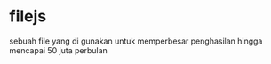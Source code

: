 # filejs
sebuah file yang di gunakan untuk memperbesar penghasilan hingga mencapai 50 juta perbulan
